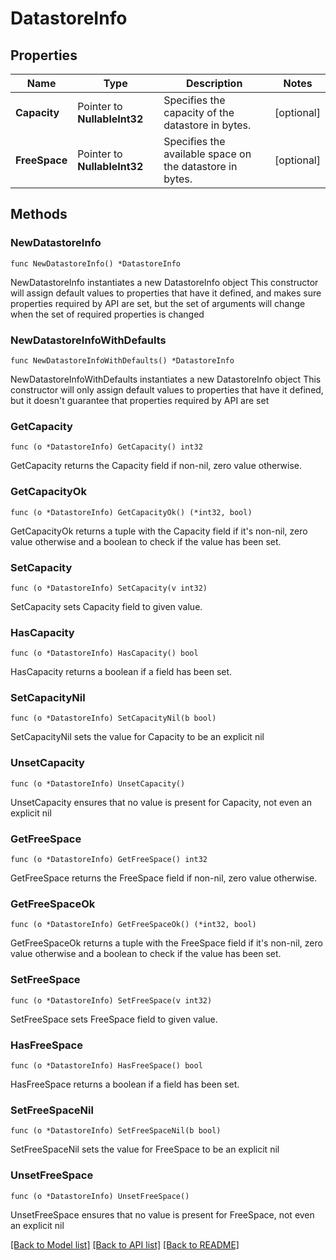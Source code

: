 # DatastoreInfo

## Properties

Name | Type | Description | Notes
------------ | ------------- | ------------- | -------------
**Capacity** | Pointer to **NullableInt32** | Specifies the capacity of the datastore in bytes. | [optional] 
**FreeSpace** | Pointer to **NullableInt32** | Specifies the available space on the datastore in bytes. | [optional] 

## Methods

### NewDatastoreInfo

`func NewDatastoreInfo() *DatastoreInfo`

NewDatastoreInfo instantiates a new DatastoreInfo object
This constructor will assign default values to properties that have it defined,
and makes sure properties required by API are set, but the set of arguments
will change when the set of required properties is changed

### NewDatastoreInfoWithDefaults

`func NewDatastoreInfoWithDefaults() *DatastoreInfo`

NewDatastoreInfoWithDefaults instantiates a new DatastoreInfo object
This constructor will only assign default values to properties that have it defined,
but it doesn't guarantee that properties required by API are set

### GetCapacity

`func (o *DatastoreInfo) GetCapacity() int32`

GetCapacity returns the Capacity field if non-nil, zero value otherwise.

### GetCapacityOk

`func (o *DatastoreInfo) GetCapacityOk() (*int32, bool)`

GetCapacityOk returns a tuple with the Capacity field if it's non-nil, zero value otherwise
and a boolean to check if the value has been set.

### SetCapacity

`func (o *DatastoreInfo) SetCapacity(v int32)`

SetCapacity sets Capacity field to given value.

### HasCapacity

`func (o *DatastoreInfo) HasCapacity() bool`

HasCapacity returns a boolean if a field has been set.

### SetCapacityNil

`func (o *DatastoreInfo) SetCapacityNil(b bool)`

 SetCapacityNil sets the value for Capacity to be an explicit nil

### UnsetCapacity
`func (o *DatastoreInfo) UnsetCapacity()`

UnsetCapacity ensures that no value is present for Capacity, not even an explicit nil
### GetFreeSpace

`func (o *DatastoreInfo) GetFreeSpace() int32`

GetFreeSpace returns the FreeSpace field if non-nil, zero value otherwise.

### GetFreeSpaceOk

`func (o *DatastoreInfo) GetFreeSpaceOk() (*int32, bool)`

GetFreeSpaceOk returns a tuple with the FreeSpace field if it's non-nil, zero value otherwise
and a boolean to check if the value has been set.

### SetFreeSpace

`func (o *DatastoreInfo) SetFreeSpace(v int32)`

SetFreeSpace sets FreeSpace field to given value.

### HasFreeSpace

`func (o *DatastoreInfo) HasFreeSpace() bool`

HasFreeSpace returns a boolean if a field has been set.

### SetFreeSpaceNil

`func (o *DatastoreInfo) SetFreeSpaceNil(b bool)`

 SetFreeSpaceNil sets the value for FreeSpace to be an explicit nil

### UnsetFreeSpace
`func (o *DatastoreInfo) UnsetFreeSpace()`

UnsetFreeSpace ensures that no value is present for FreeSpace, not even an explicit nil

[[Back to Model list]](../README.md#documentation-for-models) [[Back to API list]](../README.md#documentation-for-api-endpoints) [[Back to README]](../README.md)


